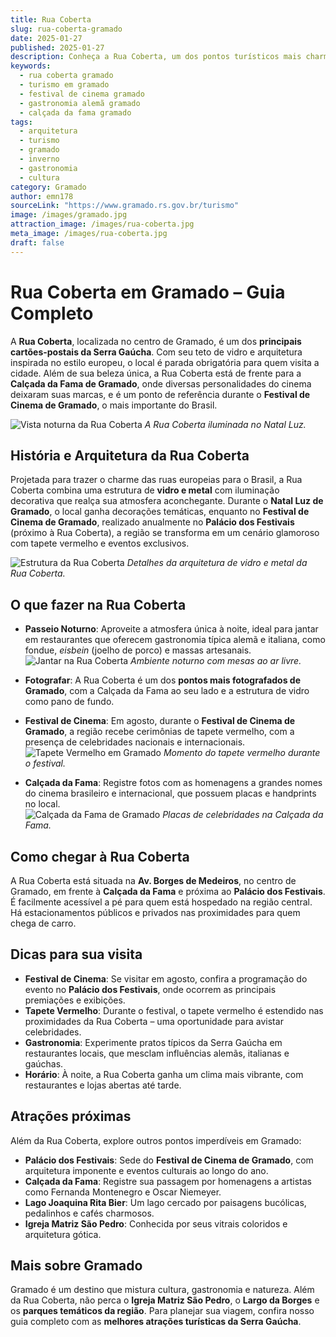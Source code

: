```yaml
---
title: Rua Coberta
slug: rua-coberta-gramado
date: 2025-01-27
published: 2025-01-27
description: Conheça a Rua Coberta, um dos pontos turísticos mais charmosos de Gramado.
keywords:
  - rua coberta gramado
  - turismo em gramado
  - festival de cinema gramado
  - gastronomia alemã gramado
  - calçada da fama gramado
tags:
  - arquitetura
  - turismo
  - gramado
  - inverno
  - gastronomia
  - cultura
category: Gramado
author: emn178
sourceLink: "https://www.gramado.rs.gov.br/turismo"
image: /images/gramado.jpg  
attraction_image: /images/rua-coberta.jpg  
meta_image: /images/rua-coberta.jpg  
draft: false
---
```


# Rua Coberta em Gramado – Guia Completo

A **Rua Coberta**, localizada no centro de Gramado, é um dos **principais cartões-postais da Serra Gaúcha**. Com seu teto de vidro e arquitetura inspirada no estilo europeu, o local é parada obrigatória para quem visita a cidade. Além de sua beleza única, a Rua Coberta está de frente para a **Calçada da Fama de Gramado**, onde diversas personalidades do cinema  deixaram suas marcas, e é um ponto de referência durante o **Festival de Cinema de Gramado**, o mais importante do Brasil.

![Vista noturna da Rua Coberta](/images/rua-coberta-gramado.jpg) *A Rua Coberta iluminada no Natal Luz.*

## História e Arquitetura da Rua Coberta

Projetada para trazer o charme das ruas europeias para o Brasil, a Rua Coberta combina uma estrutura de **vidro e metal** com iluminação decorativa que realça sua atmosfera aconchegante. Durante o **Natal Luz de Gramado**, o local ganha decorações temáticas, enquanto no **Festival de Cinema de Gramado**, realizado anualmente no **Palácio dos Festivais** (próximo à Rua Coberta), a região se transforma em um cenário glamoroso com tapete vermelho e eventos exclusivos.

![Estrutura da Rua Coberta](/images/rua-coberta-arquitetura.jpg) *Detalhes da arquitetura de vidro e metal da Rua Coberta.*

## O que fazer na Rua Coberta

- **Passeio Noturno**: Aproveite a atmosfera única à noite, ideal para jantar em restaurantes que oferecem gastronomia típica alemã e italiana, como fondue, *eisbein* (joelho de porco) e massas artesanais.  
  ![Jantar na Rua Coberta](/images/rua-coberta-restaurantes.jpg) *Ambiente noturno com mesas ao ar livre.*

- **Fotografar**: A Rua Coberta é um dos **pontos mais fotografados de Gramado**, com a Calçada da Fama ao seu lado e a estrutura de vidro como pano de fundo.

- **Festival de Cinema**: Em agosto, durante o **Festival de Cinema de Gramado**, a região recebe cerimônias de tapete vermelho, com a presença de celebridades nacionais e internacionais.  
  ![Tapete Vermelho em Gramado](/images/festival-cinema-gramado.jpg) *Momento do tapete vermelho durante o festival.*

- **Calçada da Fama**: Registre fotos com as homenagens a grandes nomes do cinema brasileiro e internacional, que possuem placas e handprints no local.  
  ![Calçada da Fama de Gramado](/images/calcada-da-fama-gramado.jpg) *Placas de celebridades na Calçada da Fama.*

## Como chegar à Rua Coberta

A Rua Coberta está situada na **Av. Borges de Medeiros**, no centro de Gramado, em frente à **Calçada da Fama** e próxima ao **Palácio dos Festivais**. É facilmente acessível a pé para quem está hospedado na região central. Há estacionamentos públicos e privados nas proximidades para quem chega de carro.

## Dicas para sua visita

- **Festival de Cinema**: Se visitar em agosto, confira a programação do evento no **Palácio dos Festivais**, onde ocorrem as principais premiações e exibições.
- **Tapete Vermelho**: Durante o festival, o tapete vermelho é estendido nas proximidades da Rua Coberta – uma oportunidade para avistar celebridades.
- **Gastronomia**: Experimente pratos típicos da Serra Gaúcha em restaurantes locais, que mesclam influências alemãs, italianas e gaúchas.
- **Horário**: À noite, a Rua Coberta ganha um clima mais vibrante, com restaurantes e lojas abertas até tarde.

## Atrações próximas

Além da Rua Coberta, explore outros pontos imperdíveis em Gramado:

- **Palácio dos Festivais**: Sede do **Festival de Cinema de Gramado**, com arquitetura imponente e eventos culturais ao longo do ano.
- **Calçada da Fama**: Registre sua passagem por homenagens a artistas como Fernanda Montenegro e Oscar Niemeyer.
- **Lago Joaquina Rita Bier**: Um lago cercado por paisagens bucólicas, pedalinhos e cafés charmosos.
- **Igreja Matriz São Pedro**: Conhecida por seus vitrais coloridos e arquitetura gótica.

## Mais sobre Gramado

Gramado é um destino que mistura cultura, gastronomia e natureza. Além da Rua Coberta, não perca o **Igreja Matriz São Pedro**, o **Largo da Borges** e os **parques temáticos da região**. Para planejar sua viagem, confira nosso guia completo com as **melhores atrações turísticas da Serra Gaúcha**.